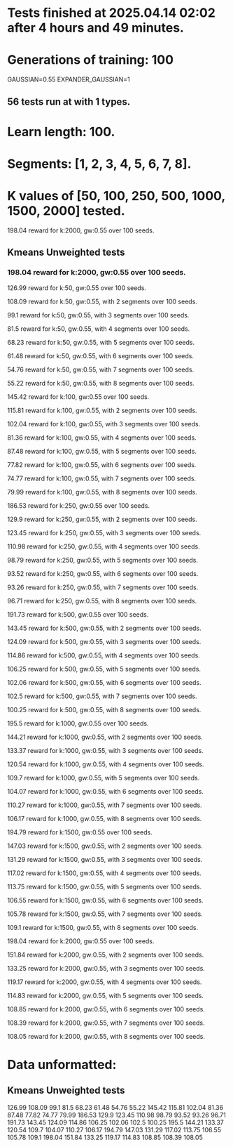 # Tests finished at 2025.04.14 02:02 after 4 hours and 49 minutes.
# Generations of training: 100
GAUSSIAN=0.55
EXPANDER_GAUSSIAN=1
## 56 tests run at with 1 types.
# Learn length: 100.
# Segments: [1, 2, 3, 4, 5, 6, 7, 8].
# K values of [50, 100, 250, 500, 1000, 1500, 2000] tested.

198.04 reward for k:2000, gw:0.55 over 100 seeds.


## Kmeans Unweighted tests
### 198.04 reward for k:2000, gw:0.55 over 100 seeds.

126.99 reward for k:50, gw:0.55 over 100 seeds.

108.09 reward for k:50, gw:0.55, with 2 segments over 100 seeds.

99.1 reward for k:50, gw:0.55, with 3 segments over 100 seeds.

81.5 reward for k:50, gw:0.55, with 4 segments over 100 seeds.

68.23 reward for k:50, gw:0.55, with 5 segments over 100 seeds.

61.48 reward for k:50, gw:0.55, with 6 segments over 100 seeds.

54.76 reward for k:50, gw:0.55, with 7 segments over 100 seeds.

55.22 reward for k:50, gw:0.55, with 8 segments over 100 seeds.

145.42 reward for k:100, gw:0.55 over 100 seeds.

115.81 reward for k:100, gw:0.55, with 2 segments over 100 seeds.

102.04 reward for k:100, gw:0.55, with 3 segments over 100 seeds.

81.36 reward for k:100, gw:0.55, with 4 segments over 100 seeds.

87.48 reward for k:100, gw:0.55, with 5 segments over 100 seeds.

77.82 reward for k:100, gw:0.55, with 6 segments over 100 seeds.

74.77 reward for k:100, gw:0.55, with 7 segments over 100 seeds.

79.99 reward for k:100, gw:0.55, with 8 segments over 100 seeds.

186.53 reward for k:250, gw:0.55 over 100 seeds.

129.9 reward for k:250, gw:0.55, with 2 segments over 100 seeds.

123.45 reward for k:250, gw:0.55, with 3 segments over 100 seeds.

110.98 reward for k:250, gw:0.55, with 4 segments over 100 seeds.

98.79 reward for k:250, gw:0.55, with 5 segments over 100 seeds.

93.52 reward for k:250, gw:0.55, with 6 segments over 100 seeds.

93.26 reward for k:250, gw:0.55, with 7 segments over 100 seeds.

96.71 reward for k:250, gw:0.55, with 8 segments over 100 seeds.

191.73 reward for k:500, gw:0.55 over 100 seeds.

143.45 reward for k:500, gw:0.55, with 2 segments over 100 seeds.

124.09 reward for k:500, gw:0.55, with 3 segments over 100 seeds.

114.86 reward for k:500, gw:0.55, with 4 segments over 100 seeds.

106.25 reward for k:500, gw:0.55, with 5 segments over 100 seeds.

102.06 reward for k:500, gw:0.55, with 6 segments over 100 seeds.

102.5 reward for k:500, gw:0.55, with 7 segments over 100 seeds.

100.25 reward for k:500, gw:0.55, with 8 segments over 100 seeds.

195.5 reward for k:1000, gw:0.55 over 100 seeds.

144.21 reward for k:1000, gw:0.55, with 2 segments over 100 seeds.

133.37 reward for k:1000, gw:0.55, with 3 segments over 100 seeds.

120.54 reward for k:1000, gw:0.55, with 4 segments over 100 seeds.

109.7 reward for k:1000, gw:0.55, with 5 segments over 100 seeds.

104.07 reward for k:1000, gw:0.55, with 6 segments over 100 seeds.

110.27 reward for k:1000, gw:0.55, with 7 segments over 100 seeds.

106.17 reward for k:1000, gw:0.55, with 8 segments over 100 seeds.

194.79 reward for k:1500, gw:0.55 over 100 seeds.

147.03 reward for k:1500, gw:0.55, with 2 segments over 100 seeds.

131.29 reward for k:1500, gw:0.55, with 3 segments over 100 seeds.

117.02 reward for k:1500, gw:0.55, with 4 segments over 100 seeds.

113.75 reward for k:1500, gw:0.55, with 5 segments over 100 seeds.

106.55 reward for k:1500, gw:0.55, with 6 segments over 100 seeds.

105.78 reward for k:1500, gw:0.55, with 7 segments over 100 seeds.

109.1 reward for k:1500, gw:0.55, with 8 segments over 100 seeds.

198.04 reward for k:2000, gw:0.55 over 100 seeds.

151.84 reward for k:2000, gw:0.55, with 2 segments over 100 seeds.

133.25 reward for k:2000, gw:0.55, with 3 segments over 100 seeds.

119.17 reward for k:2000, gw:0.55, with 4 segments over 100 seeds.

114.83 reward for k:2000, gw:0.55, with 5 segments over 100 seeds.

108.85 reward for k:2000, gw:0.55, with 6 segments over 100 seeds.

108.39 reward for k:2000, gw:0.55, with 7 segments over 100 seeds.

108.05 reward for k:2000, gw:0.55, with 8 segments over 100 seeds.


# Data unformatted:



## Kmeans Unweighted tests
126.99
108.09
99.1
81.5
68.23
61.48
54.76
55.22
145.42
115.81
102.04
81.36
87.48
77.82
74.77
79.99
186.53
129.9
123.45
110.98
98.79
93.52
93.26
96.71
191.73
143.45
124.09
114.86
106.25
102.06
102.5
100.25
195.5
144.21
133.37
120.54
109.7
104.07
110.27
106.17
194.79
147.03
131.29
117.02
113.75
106.55
105.78
109.1
198.04
151.84
133.25
119.17
114.83
108.85
108.39
108.05
